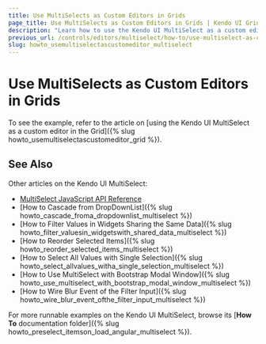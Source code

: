 ```yaml
---
title: Use MultiSelects as Custom Editors in Grids
page_title: Use MultiSelects as Custom Editors in Grids | Kendo UI Grid
description: "Learn how to use the Kendo UI MultiSelect as a custom editor in the Kendo UI Grid widget."
previous_url: /controls/editors/multiselect/how-to/use-multiselect-as-custom-editor-in-grid
slug: howto_usemultiselectascustomeditor_multiselect
---
```


# Use MultiSelects as Custom Editors in Grids

To see the example, refer to the article on [using the Kendo UI MultiSelect as a custom editor in the Grid]({% slug howto_usemultiselectascustomeditor_grid %}).

## See Also

Other articles on the Kendo UI MultiSelect:

* [MultiSelect JavaScript API Reference](/api/javascript/ui/multiselect)
* [How to Cascade from DropDownList]({% slug howto_cascade_froma_dropdownlist_multiselect %})
* [How to Filter Values in Widgets Sharing the Same Data]({% slug howto_filter_valuesin_widgetswith_shared_data_multiselect %})
* [How to Reorder Selected Items]({% slug howto_reorder_selected_items_multiselect %})
* [How to Select All Values with Single Selection]({% slug howto_select_allvalues_witha_single_selection_multiselect %})
* [How to Use MultiSelect with Bootstrap Modal Window]({% slug howto_use_multiselect_with_bootstrap_modal_window_multiselect %})
* [How to Wire Blur Event of the Filter Input]({% slug howto_wire_blur_event_ofthe_filtеr_input_multiselect %})

For more runnable examples on the Kendo UI MultiSelect, browse its [**How To** documentation folder]({% slug howto_preselect_itemson_load_angular_multiselect %}).
